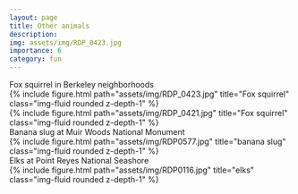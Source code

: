 ```yaml
---
layout: page
title: Other animals
description: 
img: assets/img/RDP_0423.jpg
importance: 6
category: fun
---
```

<div class="caption">
    Fox squirrel in Berkeley neighborhoods
</div>

<div class="row align-items-center">
    <div class="col-sm-8 mt-3 mt-md-0">
        {% include figure.html path="assets/img/RDP_0423.jpg" title="Fox squirrel" class="img-fluid rounded z-depth-1" %}
    </div>
    <div class="col-sm mt-3 mt-md-0">
        {% include figure.html path="assets/img/RDP_0421.jpg" title="Fox squirrel" class="img-fluid rounded z-depth-1" %}
    </div>
</div>

<div class="caption">
    Banana slug at Muir Woods National Monument

<div class="container">
  <div class="row align-items-center">
    <div class="col-sm-4">
    </div>
    <div class="col-sm-6">
      {% include figure.html path="assets/img/RDP0577.jpg" title="banana slug" class="img-fluid rounded z-depth-1" %}
    </div>
    <div class="col-sm-4">
    </div>
  </div>

<div class="caption">
    Elks at Point Reyes National Seashore

<div class="container">
  <div class="row align-items-center">
    <div class="col-sm-4">
    </div>
    <div class="col-sm-6">
      {% include figure.html path="assets/img/RDP0116.jpg" title="elks" class="img-fluid rounded z-depth-1" %}
    </div>
    <div class="col-sm-4">
    </div>
  </div>
